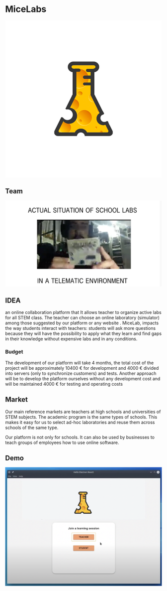 # MiceLabs


![Demo](logo_MiceLab.png) 
## Team

[![Preview](preview.png)](https://www.youtube.com/watch?v=cRrocfKunXg)
## IDEA

an online collaboration platform that It allows teacher to organize active labs for all STEM class. The teacher can choose an online laboratory (simulator) among those suggested by our platform or any website .
MiceLab, impacts the way students interact with teachers: students will ask more questions because they will have the possibility to apply what they learn and find gaps in their knowledge without expensive labs and in any conditions.

### Budget

The development of our platform will take 4 months, the total cost of the project will be approximately 10400 € for development and 4000 € divided into servers (only to synchronize customers) and tests.
Another approach will be to develop the platform ourselves without any development cost and will be maintained 4000 € for testing and operating costs

## Market

Our main reference markets are teachers at high schools and universities of STEM subjects. The academic program is the same types of schools. This makes it easy for us to select ad-hoc laboratories and reuse them across schools of the same type.

Our platform is not only for schools. It can also be used by businesses to teach groups of employees how to use online software.

## Demo


[![Demo](prototype.png)](https://youtu.be/jOIGVIbiFHw)

